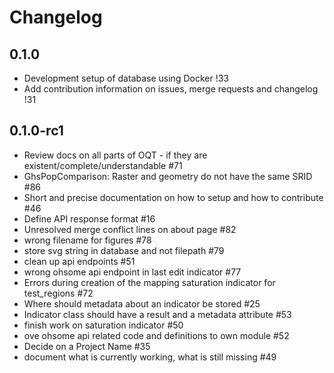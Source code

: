 # Changelog

## 0.1.0

- Development setup of database using Docker !33
- Add contribution information on issues, merge requests and changelog !31

## 0.1.0-rc1

- Review docs on all parts of OQT - if they are existent/complete/understandable #71
- GhsPopComparison: Raster and geometry do not have the same SRID #86
- Short and precise documentation on how to setup and how to contribute #46
- Define API response format #16
- Unresolved merge conflict lines on about page #82
- wrong filename for figures #78
- store svg string in database and not filepath #79
- clean up api endpoints #51
- wrong ohsome api endpoint in last edit indicator #77
- Errors during creation of the mapping saturation indicator for test_regions #72
- Where should metadata about an indicator be stored #25
- Indicator class should have a result and a metadata attribute #53
- finish work on saturation indicator #50
- ove ohsome api related code and definitions to own module #52
- Decide on a Project Name #35
- document what is currently working, what is still missing #49
